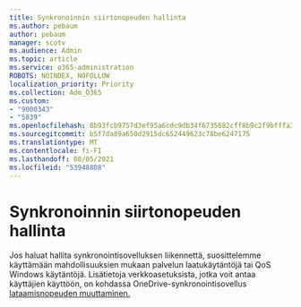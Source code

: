 ```yaml
---
title: Synkronoinnin siirtonopeuden hallinta
ms.author: pebaum
author: pebaum
manager: scotv
ms.audience: Admin
ms.topic: article
ms.service: o365-administration
ROBOTS: NOINDEX, NOFOLLOW
localization_priority: Priority
ms.collection: Adm_O365
ms.custom:
- "9000343"
- "5839"
ms.openlocfilehash: 8b93fcb9757d3ef95a6cdc9db34f6735682cff8b9c2f9bfffa38a547326b69e7
ms.sourcegitcommit: b5f7da89a650d2915dc652449623c78be6247175
ms.translationtype: MT
ms.contentlocale: fi-FI
ms.lasthandoff: 08/05/2021
ms.locfileid: "53948808"
---
```

# <a name="control-sync-throughput"></a>Synkronoinnin siirtonopeuden hallinta

Jos haluat hallita synkronointisovelluksen liikennettä, suosittelemme käyttämään mahdollisuuksien mukaan palvelun laatukäytäntöjä tai QoS Windows käytäntöjä. Lisätietoja verkkoasetuksista, jotka voit antaa käyttäjien käyttöön, on kohdassa OneDrive-synkronointisovellus [lataamisnopeuden muuttaminen.](https://support.office.com/article/71cc69da-2371-4981-8cc8-b4558bdda56e)